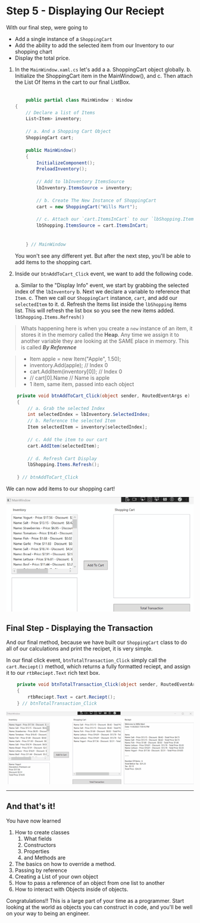 ﻿# Step 5 - Displaying Our Reciept

With our final step, were going to 
* Add a single instance of a `ShoppingCart`
* Add the ability to add the selected item from our Inventory to our shopping chart
* Display the total price.

1. In the `MainWindow.xaml.cs` let's add a 
    a. ShoppingCart object globally. 
    b. Initialize the ShoppingCart item in the MainWindow(), and 
    c. Then attach the List Of Items in the cart to our final ListBox.

	```csharp
    	
        public partial class MainWindow : Window
    {
        // Declare a list of Items
        List<Item> inventory;

        // a. And a Shopping Cart Object
        ShoppingCart cart;

        public MainWindow()
        {
            InitializeComponent();
            PreloadInventory();

            // Add to lbInventory ItemsSource
            lbInventory.ItemsSource = inventory;

            // b. Create The New Instance of ShoppingCart
            cart = new ShoppingCart("Wills Mart");

            // c. Attach our `cart.ItemsInCart` to our `lbShopping.ItemsSource`
            lbShopping.ItemsSource = cart.ItemsInCart;


        } // MainWindow
	```

    You won't see any different yet. But after the next step, you'll be able to add items to the shopping cart.

2. Inside our `btnAddToCart_Click` event, we want to add the following code.

    a. Similar to the "Display Info" event, we start by grabbing the selected index of the `lbInventory`
    b. Next we declare a variable to reference that `Item`.
    c. Then we call our `ShoppingCart` instance, `cart`, and add our `selectedItem` to it.
    d. Refresh the Items list inside the `lbShopping` items list. This will refresh the list box so you see the new items added. `lbShopping.Items.Refresh()`

> Whats happening here is when you create a `new` instance of an item, it stores it in the memory called the **Heap**. Any time we assign it to another variable they are looking at the SAME place in memory. This is called ***By Reference***

> * Item apple = new Item("Apple", 1.50);  
> * inventory.Add(apple); // Index 0  
> * cart.AddItem(inventory[0]); // Index 0  
> * // cart[0].Name // Name is apple  
> * 1 item, same item, passed into each object  

```csharp
    private void btnAddToCart_Click(object sender, RoutedEventArgs e)
    {
        // a. Grab the selected Index
        int selectedIndex = lbInventory.SelectedIndex;
        // b. Reference the selected Item
        Item selectedItem = inventory[selectedIndex];

        // c. Add the item to our cart
        cart.AddItem(selectedItem);

        // d. Refresh Cart Display
        lbShopping.Items.Refresh();

    } // btnAddToCart_Click
```

We can now add items to our shopping cart!

![Add To Cart](Images/AddToCart.gif)

## Final Step - Displaying the Transaction 

And our final method, because we have built our `ShoppingCart` class to do all of our calculations and print the recipet, it is very simple.

In our final click event, `btnTotalTransaction_Click` simply call the `cart.Reciept()` method, which returns a fully formatted reciept, and assign it to our `rtbReciept.Text` rich text box.

```csharp
    private void btnTotalTransaction_Click(object sender, RoutedEventArgs e)
    {
        rtbReciept.Text = cart.Reciept();
    } // btnTotalTransaction_Click
```

![Final Application](Images/FinalApplication.gif)

---

## And that's it!

You have now learned
1. How to create classes
    1. What fields
    2. Constructors
    3. Properties
    4. and Methods are
2. The basics on how to override a method.
3. Passing by reference
4. Creating a List of your own object
5. How to pass a reference of an object from one list to another
6. How to interact with Objects inside of objects.

Congratulations!! This is a large part of your time as a programmer. Start looking at the world as objects you can construct in code, and you'll be well on your way to being an engineer.

